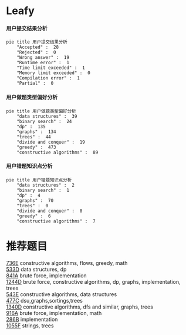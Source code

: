 # Leafy

<!-- tabs:start -->



#### **用户提交结果分析**

```mermaid
pie title 用户提交结果分析
    "Accepted" :  28
    "Rejected" :  0
    "Wrong answer" :  19
    "Runtime error" :  1
    "Time limit exceeded" :  1
    "Memory limit exceeded" :  0
    "Compilation error" :  1
    "Partial" :  0
```

#### **用户做题类型偏好分析**

```mermaid
pie title 用户做题类型偏好分析
    "data structures" :  39
    "binary search" :  24
    "dp" :  135
    "graphs" :  134
    "trees" :  44
    "divide and conquer" :  19
    "greedy" :  473
    "constructive algorithms" :  89
```
#### **用户错题知识点分析**

```mermaid
pie title 用户错题知识点分析
    "data structures" :  2
    "binary search" :  1
    "dp" :  4
    "graphs" :  70
    "trees" :  0
    "divide and conquer" :  0
    "greedy" :  6
    "constructive algorithms" :  7
```



<!-- tabs:end -->
# 推荐题目
[736E](https://codeforces.com/contest/736/problem/E)		constructive algorithms,
                        flows,
                        greedy,
                        math		  
[533D](https://codeforces.com/contest/533/problem/D)		data structures,
                        dp		  
[841A](https://codeforces.com/contest/841/problem/A)		brute force,
                        implementation		  
[1244D](https://codeforces.com/contest/1244/problem/D)		brute force,
                        constructive algorithms,
                        dp,
                        graphs,
                        implementation,
                        trees		  
[543E](https://codeforces.com/contest/543/problem/E)		constructive algorithms,
                        data structures		  
[477C](https://codeforces.com/contest/477/problem/C)		dsu,graphs,sortings,trees		  
[1340D](https://codeforces.com/contest/1340/problem/D)		constructive algorithms,
                        dfs and similar,
                        graphs,
                        trees		  
[916A](https://codeforces.com/contest/916/problem/A)		brute force,
                        implementation,
                        math		  
[286B](https://codeforces.com/contest/286/problem/B)		implementation		  
[1055F](https://codeforces.com/contest/1055/problem/F)		strings,
                        trees		  
